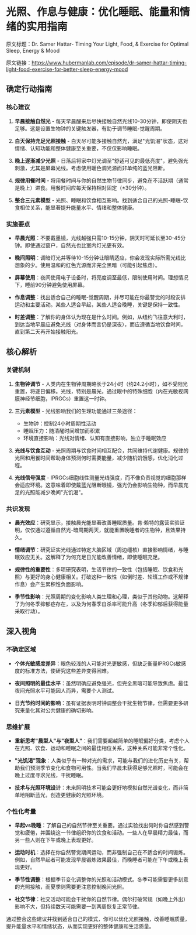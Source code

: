 # 光照、作息与健康：优化睡眠、能量和情绪的实用指南

原文标题：Dr. Samer Hattar- Timing Your Light, Food, & Exercise for Optimal Sleep, Energy & Mood

原文链接：https://www.hubermanlab.com/episode/dr-samer-hattar-timing-light-food-exercise-for-better-sleep-energy-mood

## 确定行动指南

### 核心建议

1. **早晨接触自然光** - 每天早晨醒来后尽快接触自然光线10-30分钟，即使阴天也足够。这是设置生物钟的关键触发器，有助于调节睡眠-觉醒周期。

2. **白天保持充足光照接触** - 白天尽可能多接触自然光，满足"光饥渴"状态，这对情绪、认知功能和整体健康至关重要，不仅仅影响睡眠。

3. **晚上逐渐减少光照** - 日落后将家中灯光调至"舒适可见的最低亮度"，避免强光刺激，尤其是屏幕光线。考虑使用暖色调光源而非单纯的蓝光阻断。

4. **规律用餐时间** - 将用餐时间与你的自然生物节律同步，避免在不活跃期（通常是晚上）进食。用餐时间应每天保持相对固定（±30分钟）。

5. **整合三元素模型** - 光照、睡眠和饮食相互影响。找到适合自己的光照-睡眠-饮食相位关系，能显著提升能量水平、情绪和整体健康。

### 实施要点

- **早晨光照**：不要戴墨镜，光线越强只需10-15分钟，阴天时可延长至30-45分钟。即使通过窗户，自然光也比室内灯光更有效。

- **晚间照明**：调暗灯光并等待10-15分钟让眼睛适应，你会发现实际所需光线比想象的少。使用温和的红色光源而非完全黑暗（可能引起焦虑）。

- **屏幕使用**：夜间使用电子设备时，将亮度调至最低，限制使用时间。理想情况下，睡前90分钟避免使用屏幕。

- **作息调整**：找出适合自己的睡眠-觉醒周期，并尽可能在你最警觉的时段安排运动和主要活动。某些人适合早起，某些人适合晚睡，关键是保持一致性。

- **时差调整**：了解你的身体认为现在是什么时间。例如，从纽约飞往意大利时，到达当地早晨应避免光线（对身体而言仍是深夜），而应遵循当地饮食时间，直到第二天再开始接触阳光。

## 核心解析

### 关键机制

1. **生物钟调节** - 人类内在生物钟周期略长于24小时（约24.2小时），如不受阳光重置，将逐日偏移。光线，特别是晨光，通过眼中的特殊细胞（内在光敏视网膜神经节细胞，IPRGCs）重置这一时钟。

2. **三元素模型** - 光线影响我们的生理功能通过三条途径：
   - 生物钟：控制24小时周期性活动
   - 睡眠压力：随清醒时间增加而积累
   - 环境直接影响：光线对情绪、认知有直接影响，独立于睡眠效应

3. **光线与饮食互动** - 光照周期与饮食时间相互配合，共同维持代谢健康。规律的光照和用餐时间帮助身体预测何时需要能量，减少随机饥饿感，优化消化过程。

4. **光线信号强度** - IPRGCs细胞线性测量光线强度，而不像负责视觉的细胞那样会适应环境。这意味着即使戴蓝光阻断眼镜，强光仍会影响生物钟，而早晨充足的光照能减少晚间"光饥渴"。

### 共识发现

- **晨光效应**：研究显示，接触晨光能显著改善睡眠质量。肯·赖特的露营实验证明，仅仅通过遵循自然光-暗周期两天，就能重置晚睡者的生物钟，且效果持久。

- **情绪调节**：研究证实光线通过特定大脑区域（周边缰核）直接影响情绪，与睡眠效应无关。这解释了为何充足日光能改善情绪，即使睡眠充足。

- **规律性的重要性**：多项研究表明，生活节律的一致性（包括睡眠、饮食和光照）与更好的身心健康相关。打破这种一致性（如倒时差、轮班工作或不规律作息）会产生累积性负面影响。

- **季节性影响**：光照周期的变化影响人类生理和心理，类似于其他动物。这解释了为何冬季抑郁症存在，以及为何春季自杀率可能升高（冬季抑郁后获得能量采取行动）。

## 深入视角

### 不确定区域

- **个体光敏感度差异**：眼色较浅的人可能对光更敏感，但缺乏衡量IPRGCs敏感度的标准方法，使研究这些差异变得困难。

- **夜间照明的最佳水平**：虽然明确应避免强光，但完全黑暗可能导致焦虑。最佳夜间光照水平可能因人而异，需要个人测试。

- **日光节约时间的影响**：虽有证据表明时钟调整会干扰生物节律，但需要更多研究来量化其对公共健康的确切影响。

### 思维扩展

- **重新思考"晨型人"与"夜型人"**：我们需要超越简单的睡眠偏好分类，考虑个人在光照、饮食、运动和睡眠之间的最佳相位关系，这种关系可能非常个性化。

- **"光饥渴"现象**：人类似乎有一种对光的需求，可能与我们的进化历史有关，帮助我们预测季节变化和食物可用性。当我们早晨未获得足够光照时，可能会在晚上过度寻求光线，干扰睡眠。

- **技术与光照环境设计**：未来照明技术可能会更好地模拟自然光谱变化，而非简单地阻断蓝光，创造更健康的光照环境。

### 个性化考量

- **早起vs晚睡**：了解自己的自然节律至关重要。通过实验找出何时你自然感到警觉和疲倦，并围绕这一节律组织你的饮食和活动。一些人在早晨精力最佳，而另一些人则在下午或晚上表现更好。

- **运动时机**：选择在你自然警觉期间运动，而非强制自己在不适合的时间锻炼。例如，自然早起者可能发现早晨锻炼效果最佳，而晚睡者可能在下午或晚上表现更好。

- **季节性调整**：根据季节变化调整你的光照和活动模式。冬季可能需要更多刻意的光照接触，而夏季则需要更注意控制晚间光照。

- **社交节律**：社交活动可能会干扰你的自然节律。偶尔打破常规（如晚上外出）影响不大，但持续数天可能需要一到两周恢复正常节律。

通过整合这些建议并找到适合自己的模式，你可以优化光照接触，改善睡眠质量，提升能量水平和情绪状态，从而实现更好的整体健康和生活质量。
